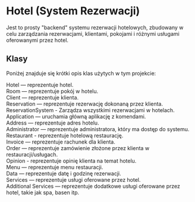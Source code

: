 # Hotel (System Rezerwacji)
Jest to prosty "backend" systemu rezerwacji hotelowych, zbudowany w celu zarządzania rezerwacjami, klientami, pokojami i różnymi usługami oferowanymi przez hotel.

## Klasy
Poniżej znajduje się krótki opis klas użytych w tym projekcie:

Hotel — reprezentuje hotel. <br />
Room — reprezentuje pokój w hotelu. <br />
Client — reprezentuje klienta. <br />
Reservation — reprezentuje rezerwację dokonaną przez klienta. <br />
ReservationSystem - Zarządza wszystkimi rezerwacjami w hotelach. <br />
Application — uruchamia główną aplikację z komendami. <br />
Address — reprezentuje adres hotelu. <br />
Administrator — reprezentuje administratora, który ma dostęp do systemu. <br />
Restaurant - reprezentuje hotelową restaurację. <br />
Invoice — reprezentuje rachunek dla klienta. <br />
Order — reprezentuje zamówienie złożone przez klienta w restauracji/usługach. <br />
Opinion - reprezentuje opinię klienta na temat hotelu. <br />
Menu — reprezentuje menu restauracji. <br />
Data — reprezentuje datę i godzinę rezerwacji. <br />
Services — reprezentuje usługi oferowane przez hotel. <br />
Additional Services — reprezentuje dodatkowe usługi oferowane przez hotel, takie jak spa, basen itp. <br />
